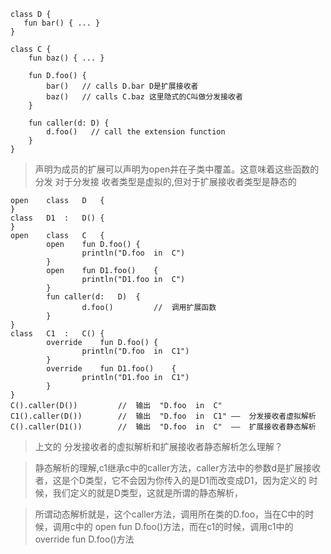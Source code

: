 
    class D {
       fun bar() { ... }
    }

    class C {
        fun baz() { ... }

        fun D.foo() {
            bar()   // calls D.bar D是扩展接收者
            baz()   // calls C.baz 这里隐式的C叫做分发接收者
        }

        fun caller(d: D) {
            d.foo()   // call the extension function
        }
    }

> 声明为成员的扩展可以声明为open并在子类中覆盖。这意味着这些函数的分发	对于分发接
> 收者类型是虚拟的,但对于扩展接收者类型是静态的

    open	class	D	{
    }
    class	D1	:	D()	{
    }
    open	class	C	{
            open	fun	D.foo()	{
                    println("D.foo	in	C")
            }
            open	fun	D1.foo()	{
                    println("D1.foo	in	C")
            }
            fun	caller(d:	D)	{
                    d.foo()			//	调用扩展函数
            }
    }
    class	C1	:	C()	{
            override	fun	D.foo()	{
                    println("D.foo	in	C1")
            }
            override	fun	D1.foo()	{
                    println("D1.foo	in	C1")
            }
    }
    C().caller(D())			//	输出	"D.foo	in	C"
    C1().caller(D())		//	输出	"D.foo	in	C1"	——	分发接收者虚拟解析
    C().caller(D1())		//	输出	"D.foo	in	C"	——	扩展接收者静态解析

> 上文的 分发接收者的虚拟解析和扩展接收者静态解析怎么理解？

> 静态解析的理解,c1继承c中的caller方法，caller方法中的参数d是扩展接收者，这是个D类型，它不会因为你传入的是D1而改变成D1，因为定义的
> 时候，我们定义的就是D类型，这就是所谓的静态解析，

> 所谓动态解析就是，这个caller方法，调用所在类的D.foo，当在C中的时候，调用c中的 open fun D.foo()方法，而在c1的时候，调用c1中的
> override fun D.foo()方法

